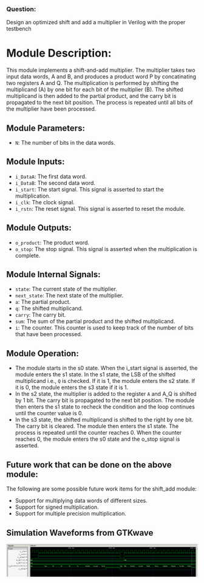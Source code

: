 ### Question:
Design an optimized shift and add a multiplier in Verilog with the proper testbench

# Module Description:
This module implements a shift-and-add multiplier. The multiplier takes two input data words, A and B, and produces a product word P by concatinating two registers A and Q. The multiplication is performed by shifting the multiplicand (A) by one bit for each bit of the multiplier (B). The shifted multiplicand is then added to the partial product, and the carry bit is propagated to the next bit position. The process is repeated until all bits of the multiplier have been processed.

## Module Parameters:

- ```N```: The number of bits in the data words.

## Module Inputs:

* ```i_DataA```: The first data word.
* ```i_DataB```: The second data word.
* ```i_start```: The start signal. This signal is asserted to start the multiplication.
* ```i_clk```: The clock signal.
* ```i_rstn```: The reset signal. This signal is asserted to reset the module.

## Module Outputs:

* ```o_product```: The product word.
* ```o_stop```: The stop signal. This signal is asserted when the multiplication is complete.

## Module Internal Signals:

* ```state```: The current state of the multiplier.
* ```next_state```: The next state of the multiplier.
* ```a```: The partial product.
* ```q```: The shifted multiplicand.
* ```carry```: The carry bit.
* ```sum```: The sum of the partial product and the shifted multiplicand.
* ```i```: The counter. This counter is used to keep track of the number of bits that have been processed.

## Module Operation:

- The module starts in the s0 state. When the i_start signal is asserted, the module enters the s1 state. In the s1 state, the LSB of the shifted multiplicand i.e., ```Q``` is checked. If it is 1, the module enters the s2 state. If it is 0, the module enters the s3 state if it is 1.
- In the s2 state, the multiplier is added to the register ```A``` and A_Q is shifted by 1 bit. The carry bit is propagated to the next bit position. The module then enters the s1 state to recheck the condition and the loop continues until the counter value is 0.
- In the s3 state, the shifted multiplicand is shifted to the right by one bit. The carry bit is cleared. The module then enters the s1 state. The process is repeated until the counter reaches 0. When the counter reaches 0, the module enters the s0 state and the o_stop signal is asserted.


## Future work that can be done on the above module:

The following are some possible future work items for the shift_add module:

* Support for multiplying data words of different sizes.
* Support for signed multiplication.
* Support for multiple precision multiplication.

## Simulation Waveforms from GTKwave
![waveform](https://github.com/vishnu-05-03/IRIS-LABs-Rec-Task/blob/main/Q7/7th%20output%20waveform.png)
